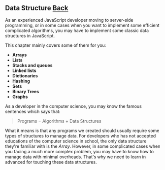 ## Data Structure [Back](./../JavaScript.md)

As an experienced JavaScript developer moving to server-side programming, or in some cases when you want to implement some efficient complicated algorithms, you may have to implement some classic data structures in JavaScript.

This chapter mainly covers some of them for you:

- **Arrays**
- **Lists**
- **Stacks and queues**
- **Linked lists**
- **Dictionaries**
- **Hashing**
- **Sets**
- **Binary Trees**
- **Graphs**

As a developer in the computer science, you may know the famous sentences which says that:

> Programs = Algorithms + Data Structures

What it means is that any programs we created should usually require some types of structures to manage data. For developers who has not accepted educations of the computer science in school, the only data structure they're familiar with is the *Array*. However, in some complicated cases when you facing a much more complex problem, you may have to know how to manage data with minimal overheads. That's why we need to learn in advanced for touching these data structures.